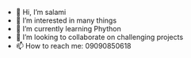 - 👋 Hi, I’m salami
- 👀 I’m interested in many things
- 🌱 I’m currently learning Phython
- 💞️ I’m looking to collaborate on challenging projects
- 📫 How to reach me: 09090850618

<!---
1-Salami/1-Salami is a ✨ special ✨ repository because its `README.md` (this file) appears on your GitHub profile.
You can click the Preview link to take a look at your changes.
--->
